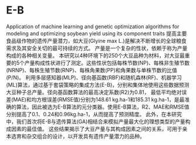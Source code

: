 # E-B
Application of machine learning and genetic optimization algorithms for modeling and optimizing soybean yield using its component traits
提高主要食品级作物的遗传产量潜力，如大豆(Glyine max L.)是解决不断增长的全球粮食需求及其安全关切的最可持续的方式。
产量是一个复杂的性状，依赖于称为产量构成的各种相关变量。
本研究以4种环境下的250个大豆品种为材料，对大豆最重要的5个产量构成性状进行了测定。这些性状包括每株节数(NP)、每株非生殖节数(NRNP)、每株生殖节数(RNP)、每株角果数(PP)和角果数与单株节数的比值(P/N)。
利用多层感知器(MLP)、径向基函数(RBF)和随机森林(RF)、机器学习(ML)算法，通过基于套袋策略的集成方法(E-B)，分别和集体地使用这些数据预测大豆种子总产量。径向基函数算法的最高决定系数(R2)为0.81，
最低平均绝对误差(MAE)和均方根误差(RMSE值)分别为148.61 kg.ha-1和185.31 kg.ha-1，是最准确的算法，因此被选为E-B算法的元分类器。使用E-B算法，R2、MAE和RMSE值分别提高了0.1、0.24和0.96kg.ha-1，从而提高了预测精度。
此外，在本研究中，我们首次将E-B与遗传算法(GA)相结合来模拟产量最大化的理想类型的产量构成因素的最佳值。
这些结果揭示了大豆产量与其构成因素之间的关系，可用于亲本选育和杂交组合的设计，以开发具有遗传产量潜力的品种。
